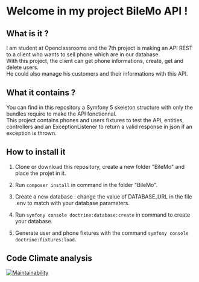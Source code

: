Welcome in my project BileMo API !
==
What is it ?
-
I am student at Openclassrooms and the 7th project is making an API REST to a client who wants to sell phone which are in our database.  
With this project, the client can get phone informations, create, get and delete users.  
He could also manage his customers and their informations with this API.  

What it contains ?
-
You can find in this repository a Symfony 5 skeleton structure with only the bundles require to make the API fonctionnal.  
This project contains phones and users fixtures to test the API, entities, controllers and an ExceptionListener to return a valid response in json if an exception is thrown.  

How to install it
-
1) Clone or download this repository, create a new folder "BileMo" and place the projet in it.

2) Run `composer install` in command in the folder "BileMo".

3) Create a new database : change the value of DATABASE_URL in the file .env to match with your database parameters.

4) Run `symfony console doctrine:database:create` in command to create your database.

5) Generate user and phone fixtures with the command `symfony console doctrine:fixtures:load`.

Code Climate analysis
-
[![Maintainability](https://api.codeclimate.com/v1/badges/7881c04d4df0a4554aeb/maintainability)](https://codeclimate.com/github/FloryssRu/BileMo-API/maintainability)